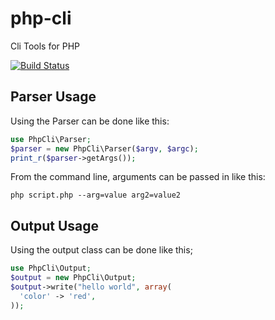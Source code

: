 # php-cli
Cli Tools for PHP

[![Build Status](https://travis-ci.org/corycollier/php-cli.svg?branch=master)](https://travis-ci.org/corycollier/php-cli)

## Parser Usage
Using the Parser can be done like this:
```php
use PhpCli\Parser;
$parser = new PhpCli\Parser($argv, $argc);
print_r($parser->getArgs());
```

From the command line, arguments can be passed in like this:
```Shell
php script.php --arg=value arg2=value2
```

## Output Usage
Using the output class can be done like this;
```php
use PhpCli\Output;
$output = new PhpCli\Output;
$output->write("hello world", array(
  'color' -> 'red',
));
```
